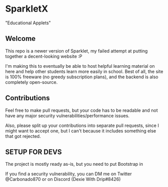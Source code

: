 # SparkletX
"Educational Applets"

## Welcome
This repo is a newer version of Sparklet, my failed attempt at putting together a decent-looking website :P

I'm making this to eventually be able to host helpful learning material on here and help other students
learn more easily in school. Best of all, the site is 100% freeware (no greedy subscription plans), and the
backend is also completely open-source.

## Contributions
Feel free to make pull requests, but your code has to be readable and not
have any major security vulnerabilities/performance issues.

Also, please split up your contributions into separate pull requests, since
I might want to accept one, but I can't because it includes something else
that got rejected.

## SETUP FOR DEVS
The project is mostly ready as-is, but you need to put Bootstrap in

If you find a security vulnerability, you can DM me on
Twitter @Carbonado870 or on Discord (Dexie With Drip#8426)
